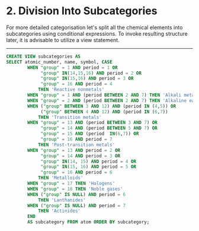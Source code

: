 # 2. Division Into Subcategories

For more detailed categorisation let's split all the chemical
elements into subcategories using conditional expressions.
To invoke resulting structure later, it is advisable to utilize a
view statement.

***

````sql
CREATE VIEW subcategories AS
SELECT atomic_number, name, symbol, CASE 
		WHEN "group" = 1 AND period = 1 OR
			 "group" IN(14,15,16) AND period = 2 OR
			 "group" IN(15,16) AND period = 3 OR
			 "group" = 16 AND period = 4 
			THEN 'Reactive nonmetals'
		WHEN "group" = 1 AND (period BETWEEN 2 AND 7) THEN 'Alkali metals'
		WHEN "group" = 2 AND (period BETWEEN 2 AND 7) THEN 'Alkaline earth metals'
		WHEN ("group" BETWEEN 3 AND 12) AND (period IN (4,5)) OR
			 ("group" BETWEEN 4 AND 12) AND (period IN (6,7))
			THEN 'Transition metals'
		WHEN "group" = 13 AND (period BETWEEN 3 AND 7) OR
			 "group" = 14 AND (period BETWEEN 5 AND 7) OR
			 "group" = 15 AND (period  IN(6,7)) OR
			 "group" = 16 AND period = 7
			THEN 'Post-transition metals'
		WHEN "group" = 13 AND period = 2 OR
			 "group" = 14 AND period = 3 OR
			 "group" IN(14, 15) AND period = 4 OR
			 "group" IN(15, 16) AND period = 5 OR
			 "group" = 16 AND period = 6
			THEN 'Metalloids'
		WHEN "group" = 17 THEN 'Halogens'
		WHEN "group" = 18 THEN 'Noble gases'
		WHEN ("group" IS NULL) AND period = 6
			THEN 'Lanthanides'
		WHEN ("group" IS NULL) AND period = 7
			THEN 'Actinides'
		END
		AS subcategory FROM atom ORDER BY subcategory;
````


